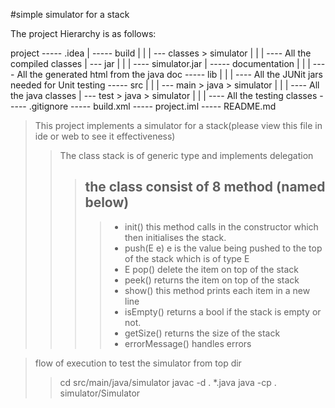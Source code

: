 #simple simulator for a stack


The project Hierarchy is as follows:

project 
        ----- .idea
        |
        ----- build
        |           |
        |            --- classes > simulator
        |                                  |
        |                                   ---- All the compiled classes
        |            --- jar
        |                   |
        |                    ---- simulator.jar
        |
        ----- documentation
        |                   |
        |                    ---- All the generated html from the java doc
        ----- lib 
        |         |
        |          ---- All the JUNit jars needed for Unit testing
        ----- src
        |        |
        |        --- main > java > simulator
        |                                   |
        |                                    ---- All the java classes
        |        --- test > java > simulator
        |                                   |
        |                                    ---- All the testing classes
        ----- .gitignore
        ----- build.xml
        ----- project.iml
        ----- README.md        
    








> This project implements a simulator for a stack(please view this file in ide or web to see it effectiveness)
> > The class stack is of generic type and implements delegation
> >> the class consist of 8 method (named below)
>>> --
> >>> - init()  this method calls in the constructor which then initialises the stack.
> >>> - push(E e) e is the value being pushed to the top of the stack which is of type E
> >>> - E pop() delete the item on top of the stack
> >>> - peek() returns the item on top of the stack
> >>> - show() this method prints each item in a new line
> >>> - isEmpty() returns a bool if the stack is empty or not.
> >>> - getSize() returns the size of the stack
> >>> - errorMessage() handles errors


> flow of execution to test the simulator from top dir
>> cd src/main/java/simulator 
>> javac -d . *.java 
>> java -cp . simulator/Simulator
>> 